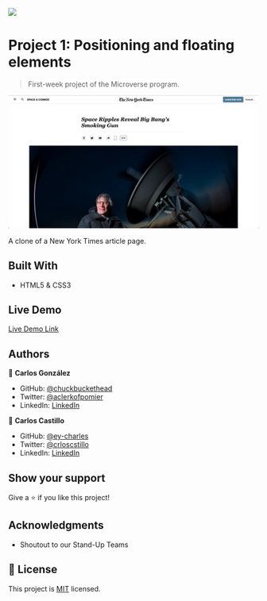 ![](https://img.shields.io/badge/Microverse-blueviolet)

# Project 1: Positioning and floating elements

> First-week project of the Microverse program.

![screenshot](./resources/app_screenshot.png)

A clone of a New York Times article page.

## Built With

- HTML5 & CSS3

## Live Demo

[Live Demo Link](https://chuckbuckethead.github.io/microverse-nyt-article/)

## Authors

👤 **Carlos González**

- GitHub: [@chuckbuckethead](https://github.com/chuckbuckethead)
- Twitter: [@aclerkofpomier](https://twitter.com/aclerkofpomier)
- LinkedIn: [LinkedIn](https://www.linkedin.com/in/chuckbuckethead/)

👤 **Carlos Castillo**

- GitHub: [@ey-charles](https://github.com/ey-charles)
- Twitter: [@crloscstillo](https://twitter.com/crloscstillo)
- LinkedIn: [LinkedIn](https://www.linkedin.com/in/carlos-castillo-70430711a/)

## Show your support

Give a ⭐️ if you like this project!

## Acknowledgments

- Shoutout to our Stand-Up Teams

## 📝 License

This project is [MIT](https://www.mit.edu/~amini/LICENSE.md) licensed.
